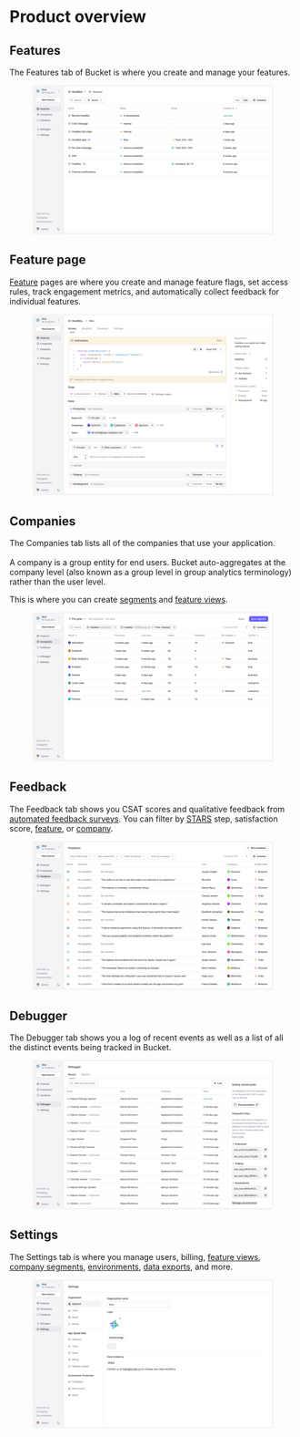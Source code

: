 # Product overview

## Features

The Features tab of Bucket is where you create and manage your features.

<figure><img src="../.gitbook/assets/Features-min.png" alt="Feature tab"><figcaption></figcaption></figure>

## Feature page

[Feature](../guides/create-your-first-feature.md) pages are where you create and manage feature flags, set access rules, track engagement metrics, and automatically collect feedback for individual features.&#x20;

<figure><img src="../.gitbook/assets/Features Page V2-min.png" alt="Feature page with rollout targeting rules"><figcaption></figcaption></figure>

## Companies

The Companies tab lists all of the companies that use your application. \
\
A company is a group entity for end users. Bucket auto-aggregates at the company level (also known as a group level in group analytics terminology) rather than the user level.

This is where you can create [segments](feature-targeting-rules/creating-segments.md) and [feature views](feature-views.md).

<figure><img src="../.gitbook/assets/Companies-min.png" alt="Company page"><figcaption></figcaption></figure>

## Feedback

The Feedback tab shows you CSAT scores and qualitative feedback from [automated feedback surveys](feature-analysis/automated-feedback-surveys.md).  You can filter by [STARS](feature-analysis/stars-framework.md) step, satisfaction score, [feature](../guides/create-your-first-feature.md), or [company](feature-targeting-rules/creating-segments.md).

<figure><img src="../.gitbook/assets/Feedback-min.png" alt="Feedback tab with feature feedback and CSAT scores"><figcaption></figcaption></figure>

## Debugger

The Debugger tab shows you a log of recent events as well as a list of all the distinct events being tracked in Bucket.

<figure><img src="../.gitbook/assets/Debugger-min (1).png" alt="Debugger page"><figcaption></figcaption></figure>

## Settings

The Settings tab is where you manage users, billing, [feature views](feature-views.md), [company segments](feature-targeting-rules/creating-segments.md), [environments](feature-targeting-rules/environments.md), [data exports](data-export.md), and more.

<figure><img src="../.gitbook/assets/Settings-min.png" alt="Global settings page"><figcaption></figcaption></figure>
